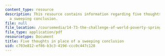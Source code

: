 ```yaml
---
content_type: resource
description: This resource contains information regarding five thoughts in place of
  a sweeping conclusion.
file: null
file_location: /coursemedia/14-73-the-challenge-of-world-poverty-spring-2011/c703e812ef86b3c3419dccc0c447c128_MIT14_73S11_Lec26_slides.pdf
file_type: application/pdf
resourcetype: Document
title: Five thoughts in place of a sweeping conclusion
uid: c703e812-ef86-b3c3-419d-ccc0c447c128
---
```

